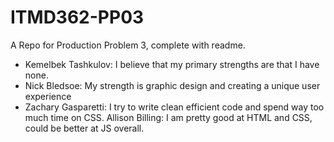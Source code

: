 # ITMD362-PP03
A Repo for Production Problem 3, complete with readme.
* Kemelbek Tashkulov: I believe that my primary strengths are that I have none.
* Nick Bledsoe: My strength is graphic design and creating a unique user experience
* Zachary Gasparetti: I try to write clean efficient code and spend way too much time on CSS.
  Allison Billing: I am pretty good at HTML and CSS, could be better at JS overall.
